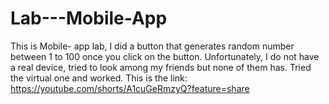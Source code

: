 # Lab---Mobile-App

This is Mobile- app lab, I did a button that generates random number between 1 to 100 once you click on the button.
Unfortunately, I do not have a real device, tried to look among my friends but none of them has.
Tried the virtual one and worked.
This is the link:
https://youtube.com/shorts/A1cuGeRmzyQ?feature=share
